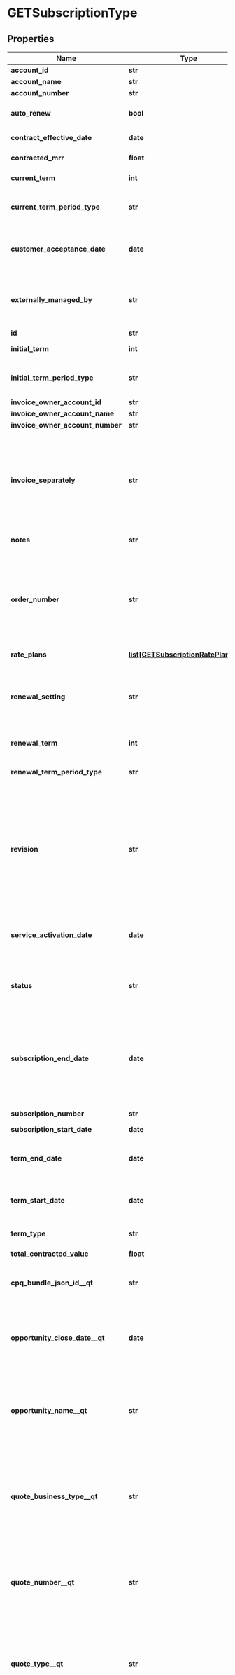 # GETSubscriptionType

## Properties
Name | Type | Description | Notes
------------ | ------------- | ------------- | -------------
**account_id** | **str** |  | [optional] 
**account_name** | **str** |  | [optional] 
**account_number** | **str** |  | [optional] 
**auto_renew** | **bool** | If &#x60;true&#x60;, the subscription automatically renews at the end of the term. Default is &#x60;false&#x60;.  | [optional] 
**contract_effective_date** | **date** | Effective contract date for this subscription, as yyyy-mm-dd.  | [optional] 
**contracted_mrr** | **float** | Monthly recurring revenue of the subscription.  | [optional] 
**current_term** | **int** | The length of the period for the current subscription term.  | [optional] 
**current_term_period_type** | **str** | The period type for the current subscription term.  Values are:  * &#x60;Month&#x60; (default) * &#x60;Year&#x60; * &#x60;Day&#x60; * &#x60;Week&#x60;  | [optional] 
**customer_acceptance_date** | **date** | The date on which the services or products within a subscription have been accepted by the customer, as yyyy-mm-dd.  | [optional] 
**externally_managed_by** | **str** | An enum field on the Subscription object to indicate the name of a third-party store. This field is used to represent subscriptions created through third-party stores.  | [optional] 
**id** | **str** | Subscription ID.  | [optional] 
**initial_term** | **int** | The length of the period for the first subscription term.  | [optional] 
**initial_term_period_type** | **str** | The period type for the first subscription term.  Values are:  * &#x60;Month&#x60; (default) * &#x60;Year&#x60; * &#x60;Day&#x60; * &#x60;Week&#x60;  | [optional] 
**invoice_owner_account_id** | **str** |  | [optional] 
**invoice_owner_account_name** | **str** |  | [optional] 
**invoice_owner_account_number** | **str** |  | [optional] 
**invoice_separately** | **str** | Separates a single subscription from other subscriptions and creates an invoice for the subscription.   If the value is &#x60;true&#x60;, the subscription is billed separately from other subscriptions. If the value is &#x60;false&#x60;, the subscription is included with other subscriptions in the account invoice.  | [optional] 
**notes** | **str** | A string of up to 65,535 characters.  | [optional] 
**order_number** | **str** | The order number of the order in which the changes on the subscription are made.   **Note:** This field is only available if you have the [Order Metrics](https://knowledgecenter.zuora.com/BC_Subscription_Management/Orders/AA_Overview_of_Orders#Order_Metrics) feature enabled. If you wish to have access to the feature, submit a request at [Zuora Global Support](http://support.zuora.com/). We will investigate your use cases and data before enabling this feature for you.  | [optional] 
**rate_plans** | [**list[GETSubscriptionRatePlanType]**](GETSubscriptionRatePlanType.md) | Container for rate plans.  | [optional] 
**renewal_setting** | **str** | Specifies whether a termed subscription will remain &#x60;TERMED&#x60; or change to &#x60;EVERGREEN&#x60; when it is renewed.   Values are:  * &#x60;RENEW_WITH_SPECIFIC_TERM&#x60; (default) * &#x60;RENEW_TO_EVERGREEN&#x60;  | [optional] 
**renewal_term** | **int** | The length of the period for the subscription renewal term.  | [optional] 
**renewal_term_period_type** | **str** | The period type for the subscription renewal term.  Values are:  * &#x60;Month&#x60; (default) * &#x60;Year&#x60; * &#x60;Day&#x60; * &#x60;Week&#x60;  | [optional] 
**revision** | **str** | An auto-generated decimal value uniquely tagged with a subscription. The value always contains one decimal place, for example, the revision of a new subscription is 1.0. If a further version of the subscription is created, the revision value will be increased by 1. Also, the revision value is always incremental regardless of deletion of subscription versions.  | [optional] 
**service_activation_date** | **date** | The date on which the services or products within a subscription have been activated and access has been provided to the customer, as yyyy-mm-dd  | [optional] 
**status** | **str** | Subscription status; possible values are:  * &#x60;Draft&#x60; * &#x60;Pending Activation&#x60; * &#x60;Pending Acceptance&#x60; * &#x60;Active&#x60; * &#x60;Cancelled&#x60; * &#x60;Suspended&#x60;  | [optional] 
**subscription_end_date** | **date** | The date when the subscription term ends, where the subscription ends at midnight the day before. For example, if the &#x60;subscriptionEndDate&#x60; is 12/31/2016, the subscriptions ends at midnight (00:00:00 hours) on 12/30/2016. This date is the same as the term end date or the cancelation date, as appropriate.  | [optional] 
**subscription_number** | **str** |  | [optional] 
**subscription_start_date** | **date** | Date the subscription becomes effective.  | [optional] 
**term_end_date** | **date** | Date the subscription term ends. If the subscription is evergreen, this is null or is the cancellation date (if one has been set).  | [optional] 
**term_start_date** | **date** | Date the subscription term begins. If this is a renewal subscription, this date is different from the subscription start date.  | [optional] 
**term_type** | **str** | Possible values are: &#x60;TERMED&#x60;, &#x60;EVERGREEN&#x60;.  | [optional] 
**total_contracted_value** | **float** | Total contracted value of the subscription.  | [optional] 
**cpq_bundle_json_id__qt** | **str** | The Bundle product structures from Zuora Quotes if you utilize Bundling in Salesforce. Do not change the value in this field.  | [optional] 
**opportunity_close_date__qt** | **date** | The closing date of the Opportunity. This field is used in Zuora data sources to report on Subscription metrics. If the subscription originated from Zuora Quotes, the value is populated with the value from Zuora Quotes.  | [optional] 
**opportunity_name__qt** | **str** | The unique identifier of the Opportunity. This field is used in Zuora data sources to report on Subscription metrics. If the subscription originated from Zuora Quotes, the value is populated with the value from Zuora Quotes.  | [optional] 
**quote_business_type__qt** | **str** | The specific identifier for the type of business transaction the Quote represents such as New, Upsell, Downsell, Renewal or Churn. This field is used in Zuora data sources to report on Subscription metrics. If the subscription originated from Zuora Quotes, the value is populated with the value from Zuora Quotes.  | [optional] 
**quote_number__qt** | **str** | The unique identifier of the Quote. This field is used in Zuora data sources to report on Subscription metrics. If the subscription originated from Zuora Quotes, the value is populated with the value from Zuora Quotes.  | [optional] 
**quote_type__qt** | **str** | The Quote type that represents the subscription lifecycle stage such as New, Amendment, Renew or Cancel. This field is used in Zuora data sources to report on Subscription metrics. If the subscription originated from Zuora Quotes, the value is populated with the value from Zuora Quotes.  | [optional] 
**integration_id__ns** | **str** | ID of the corresponding object in NetSuite. Only available if you have installed the [Zuora Connector for NetSuite](https://www.zuora.com/connect/app/?appId&#x3D;265).  | [optional] 
**integration_status__ns** | **str** | Status of the subscription&#39;s synchronization with NetSuite. Only available if you have installed the [Zuora Connector for NetSuite](https://www.zuora.com/connect/app/?appId&#x3D;265).  | [optional] 
**project__ns** | **str** | The NetSuite project that the subscription was created from. Only available if you have installed the [Zuora Connector for NetSuite](https://www.zuora.com/connect/app/?appId&#x3D;265).  | [optional] 
**sales_order__ns** | **str** | The NetSuite sales order than the subscription was created from. Only available if you have installed the [Zuora Connector for NetSuite](https://www.zuora.com/connect/app/?appId&#x3D;265).  | [optional] 
**sync_date__ns** | **str** | Date when the subscription was synchronized with NetSuite. Only available if you have installed the [Zuora Connector for NetSuite](https://www.zuora.com/connect/app/?appId&#x3D;265).  | [optional] 

[[Back to Model list]](../README.md#documentation-for-models) [[Back to API list]](../README.md#documentation-for-api-endpoints) [[Back to README]](../README.md)


